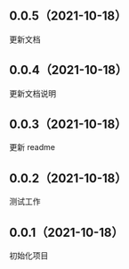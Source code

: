 ## 0.0.5（2021-10-18）

更新文档

## 0.0.4（2021-10-18）

更新文档说明

## 0.0.3（2021-10-18）

更新 readme

## 0.0.2（2021-10-18）

测试工作

## 0.0.1（2021-10-18）

初始化项目
